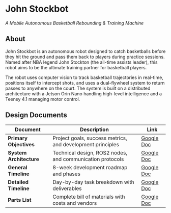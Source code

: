 # John Stockbot
*A Mobile Autonomous Basketball Rebounding & Training Machine*

## About

John Stockbot is an autonomous robot designed to catch basketballs before they hit the ground and pass them back to players during practice sessions. Named after NBA legend John Stockton (the all-time assists leader), this robot aims to be the ultimate training partner for basketball players.

The robot uses computer vision to track basketball trajectories in real-time, positions itself to intercept shots, and uses a dual-flywheel system to return passes to anywhere on the court. The system is built on a distributed architecture with a Jetson Orin Nano handling high-level intelligence and a Teensy 4.1 managing motor control.

## Design Documents

| Document | Description | Link |
|----------|-------------|------|
| **Primary Objectives** | Project goals, success metrics, and development principles | [Google Doc](https://docs.google.com/document/d/1Vo0fm0xn1nyjWS2_vyuDy4Y2yRpmGPdnU__JquevN0A/edit?tab=t.0) |
| **System Architecture** | Technical design, ROS2 nodes, and communication protocols | [Google Doc](https://docs.google.com/document/d/1LGaEFNWjZb3376pkYbGlLpHBF5ra2i3nYetyKKqaXto/edit?usp=sharing) |
| **General Timeline** | 8-week development roadmap and phases | [Google Doc](https://docs.google.com/document/d/1ajr8lFJE9e5p4RsDfiWhvAvUYR6jIlyunh-4V3jgzBY/edit?usp=sharing) |
| **Detailed Timeline** | Day-by-day task breakdown with deliverables | [Google Doc](https://docs.google.com/document/d/1P7K0H3W3L4rxEb4cRmccZYyoFfffaN_8wPxCvMr2Sqc/edit?usp=sharing) |
| **Parts List** | Complete bill of materials with costs and vendors | [Google Doc](https://docs.google.com/document/d/1YOarMHOIX9Ntcbo915CyfLngcIprZ0BvidMgzt3DbME/edit?usp=sharing) |